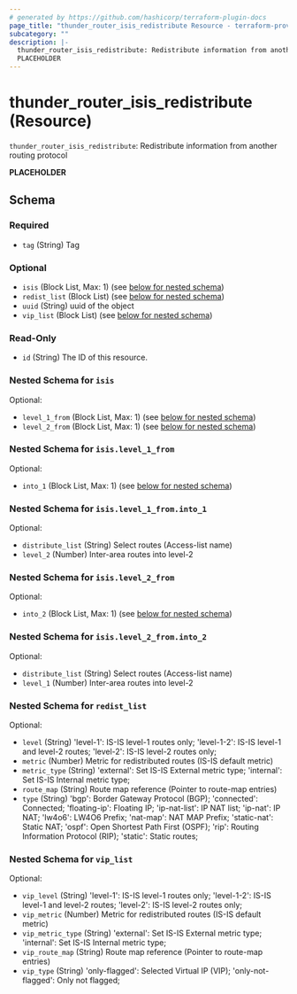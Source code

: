 ```yaml
---
# generated by https://github.com/hashicorp/terraform-plugin-docs
page_title: "thunder_router_isis_redistribute Resource - terraform-provider-thunder"
subcategory: ""
description: |-
  thunder_router_isis_redistribute: Redistribute information from another routing protocol
  PLACEHOLDER
---
```


# thunder_router_isis_redistribute (Resource)

`thunder_router_isis_redistribute`: Redistribute information from another routing protocol

__PLACEHOLDER__



<!-- schema generated by tfplugindocs -->
## Schema

### Required

- `tag` (String) Tag

### Optional

- `isis` (Block List, Max: 1) (see [below for nested schema](#nestedblock--isis))
- `redist_list` (Block List) (see [below for nested schema](#nestedblock--redist_list))
- `uuid` (String) uuid of the object
- `vip_list` (Block List) (see [below for nested schema](#nestedblock--vip_list))

### Read-Only

- `id` (String) The ID of this resource.

<a id="nestedblock--isis"></a>
### Nested Schema for `isis`

Optional:

- `level_1_from` (Block List, Max: 1) (see [below for nested schema](#nestedblock--isis--level_1_from))
- `level_2_from` (Block List, Max: 1) (see [below for nested schema](#nestedblock--isis--level_2_from))

<a id="nestedblock--isis--level_1_from"></a>
### Nested Schema for `isis.level_1_from`

Optional:

- `into_1` (Block List, Max: 1) (see [below for nested schema](#nestedblock--isis--level_1_from--into_1))

<a id="nestedblock--isis--level_1_from--into_1"></a>
### Nested Schema for `isis.level_1_from.into_1`

Optional:

- `distribute_list` (String) Select routes (Access-list name)
- `level_2` (Number) Inter-area routes into level-2



<a id="nestedblock--isis--level_2_from"></a>
### Nested Schema for `isis.level_2_from`

Optional:

- `into_2` (Block List, Max: 1) (see [below for nested schema](#nestedblock--isis--level_2_from--into_2))

<a id="nestedblock--isis--level_2_from--into_2"></a>
### Nested Schema for `isis.level_2_from.into_2`

Optional:

- `distribute_list` (String) Select routes (Access-list name)
- `level_1` (Number) Inter-area routes into level-2




<a id="nestedblock--redist_list"></a>
### Nested Schema for `redist_list`

Optional:

- `level` (String) 'level-1': IS-IS level-1 routes only; 'level-1-2': IS-IS level-1 and level-2 routes; 'level-2': IS-IS level-2 routes only;
- `metric` (Number) Metric for redistributed routes (IS-IS default metric)
- `metric_type` (String) 'external': Set IS-IS External metric type; 'internal': Set IS-IS Internal metric type;
- `route_map` (String) Route map reference (Pointer to route-map entries)
- `type` (String) 'bgp': Border Gateway Protocol (BGP); 'connected': Connected; 'floating-ip': Floating IP; 'ip-nat-list': IP NAT list; 'ip-nat': IP NAT; 'lw4o6': LW4O6 Prefix; 'nat-map': NAT MAP Prefix; 'static-nat': Static NAT; 'ospf': Open Shortest Path First (OSPF); 'rip': Routing Information Protocol (RIP); 'static': Static routes;


<a id="nestedblock--vip_list"></a>
### Nested Schema for `vip_list`

Optional:

- `vip_level` (String) 'level-1': IS-IS level-1 routes only; 'level-1-2': IS-IS level-1 and level-2 routes; 'level-2': IS-IS level-2 routes only;
- `vip_metric` (Number) Metric for redistributed routes (IS-IS default metric)
- `vip_metric_type` (String) 'external': Set IS-IS External metric type; 'internal': Set IS-IS Internal metric type;
- `vip_route_map` (String) Route map reference (Pointer to route-map entries)
- `vip_type` (String) 'only-flagged': Selected Virtual IP (VIP); 'only-not-flagged': Only not flagged;


